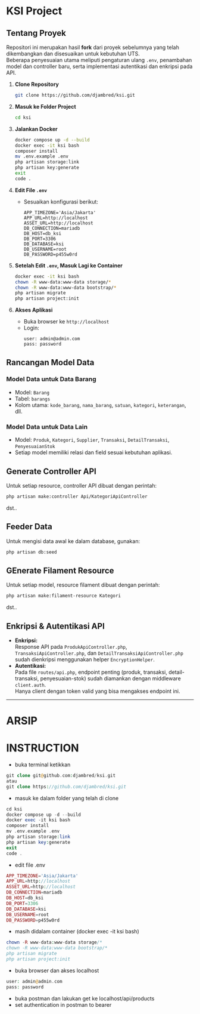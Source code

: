 # KSI Project

## Tentang Proyek
Repositori ini merupakan hasil **fork** dari proyek sebelumnya yang telah dikembangkan dan disesuaikan untuk kebutuhan UTS.  
Beberapa penyesuaian utama meliputi pengaturan ulang `.env`, penambahan model dan controller baru, serta implementasi autentikasi dan enkripsi pada API.

1. **Clone Repository**
    ```sh
    git clone https://github.com/djambred/ksi.git
    ```
2. **Masuk ke Folder Project**
    ```sh
    cd ksi
    ```
3. **Jalankan Docker**
    ```sh
    docker compose up -d --build
    docker exec -it ksi bash
    composer install
    mv .env.example .env
    php artisan storage:link
    php artisan key:generate
    exit
    code .
    ```
4. **Edit File `.env`**
    - Sesuaikan konfigurasi berikut:
      ```env
      APP_TIMEZONE='Asia/Jakarta'
      APP_URL=http://localhost
      ASSET_URL=http://localhost
      DB_CONNECTION=mariadb
      DB_HOST=db_ksi
      DB_PORT=3306
      DB_DATABASE=ksi
      DB_USERNAME=root
      DB_PASSWORD=p455w0rd
      ```
5. **Setelah Edit `.env`, Masuk Lagi ke Container**
    ```sh
    docker exec -it ksi bash
    chown -R www-data:www-data storage/*
    chown -R www-data:www-data bootstrap/*
    php artisan migrate
    php artisan project:init
    ```

6. **Akses Aplikasi**
    - Buka browser ke `http://localhost`
    - Login:
      ```
      user: admin@admin.com
      pass: password
      ```

## Rancangan Model Data

### Model Data untuk Data Barang
- Model: `Barang`
- Tabel: `barangs`
- Kolom utama: `kode_barang`, `nama_barang`, `satuan`, `kategori`, `keterangan`, dll.

### Model Data untuk Data Lain
- Model: `Produk`, `Kategori`, `Supplier`, `Transaksi`, `DetailTransaksi`, `PenyesuaianStok`
- Setiap model memiliki relasi dan field sesuai kebutuhan aplikasi.

## Generate Controller API

Untuk setiap resource, controller API dibuat dengan perintah:
```sh
php artisan make:controller Api/KategoriApiController
```
dst..

## Feeder Data
Untuk mengisi data awal ke dalam database, gunakan:
```sh
php artisan db:seed
```

## GEnerate Filament Resource
Untuk setiap model, resource filament dibuat dengan perintah:
```sh
php artisan make:filament-resource Kategori
```
dst..

## Enkripsi & Autentikasi API

- **Enkripsi:**  
  Response API pada `ProdukApiController.php`, `TransaksiApiController.php`, dan `DetailTransaksiApiController.php` sudah dienkripsi menggunakan helper `EncryptionHelper`.
- **Autentikasi:**  
  Pada file `routes/api.php`, endpoint penting (produk, transaksi, detail-transaksi, penyesuaian-stok) sudah diamankan dengan middleware `client.auth`.  
  Hanya client dengan token valid yang bisa mengakses endpoint ini.




---

# ARSIP

# INSTRUCTION
- buka terminal ketikkan
```php
git clone git@github.com:djambred/ksi.git
atau
git clone https://github.com/djambred/ksi.git
```
- masuk ke dalam folder yang telah di clone
```php
cd ksi
docker compose up -d --build
docker exec -it ksi bash
composer install
mv .env.example .env
php artisan storage:link
php artisan key:generate
exit 
code .
```
- edit file .env
```php 
APP_TIMEZONE='Asia/Jakarta'
APP_URL=http://localhost
ASSET_URL=http://localhost
DB_CONNECTION=mariadb
DB_HOST=db_ksi
DB_PORT=3306
DB_DATABASE=ksi
DB_USERNAME=root
DB_PASSWORD=p455w0rd
```
- masih didalam container (docker exec -it ksi bash)
```php
chown -R www-data:www-data storage/*
chown -R www-data:www-data bootstrap/*
php artisan migrate
php artisan project:init
```
- buka browser dan akses localhost
```php
user: admin@admin.com
pass: password
```
- buka postman dan lakukan get ke localhost/api/products
- set authentication in postman to bearer

